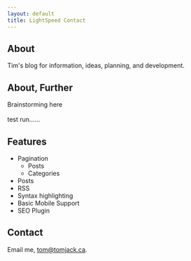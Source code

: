 ```yaml
---
layout: default
title: LightSpeed Contact
---
```


## About
Tim's blog for information, ideas, planning, and development. 

## About, Further
Brainstorming here   
<br>
test run......

## Features
- Pagination
    - Posts
    - Categories
- Posts
- RSS
- Syntax highlighting
- Basic Mobile Support
- SEO Plugin

## Contact
Email me, [tom@tomjack.ca](mailto:tom@tomjack.ca).
